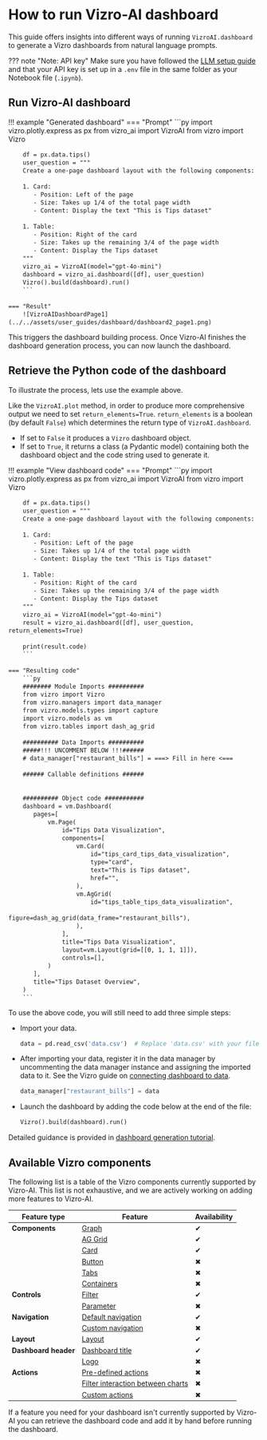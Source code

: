 # How to run Vizro-AI dashboard

This guide offers insights into different ways of running `VizroAI.dashboard` to generate a Vizro dashboards from natural language prompts.

??? note "Note: API key"
    Make sure you have followed the [LLM setup guide](../user-guides/install.md#set-up-access-to-a-large-language-model) and that your API key is set up in a `.env` file in the same folder as your Notebook file (`.ipynb`).

## Run Vizro-AI dashboard

!!! example "Generated dashboard"
    === "Prompt"
        ```py
        import vizro.plotly.express as px
        from vizro_ai import VizroAI
        from vizro import Vizro

        df = px.data.tips()
        user_question = """
        Create a one-page dashboard layout with the following components:

        1. Card:
           - Position: Left of the page
           - Size: Takes up 1/4 of the total page width
           - Content: Display the text "This is Tips dataset"

        1. Table:
           - Position: Right of the card
           - Size: Takes up the remaining 3/4 of the page width
           - Content: Display the Tips dataset
        """
        vizro_ai = VizroAI(model="gpt-4o-mini")
        dashboard = vizro_ai.dashboard([df], user_question)
        Vizro().build(dashboard).run()
        ```

    === "Result"
        ![VizroAIDashboardPage1](../../assets/user_guides/dashboard/dashboard2_page1.png)

This triggers the dashboard building process. Once Vizro-AI finishes the dashboard generation process, you can now launch the dashboard.

## Retrieve the Python code of the dashboard

To illustrate the process, lets use the example above.

<!-- vale off -->

Like the `VizroAI.plot` method, in order to produce more comprehensive output we need to set `return_elements=True`. `return_elements` is a boolean (by default `False`) which determines the return type of `VizroAI.dashboard`.

- If set to `False` it produces a `Vizro` dashboard object.
- If set to `True`, it returns a class (a Pydantic model) containing both the dashboard object and the code string used to generate it.

!!! example "View dashboard code"
    === "Prompt"
        ```py
        import vizro.plotly.express as px
        from vizro_ai import VizroAI
        from vizro import Vizro

        df = px.data.tips()
        user_question = """
        Create a one-page dashboard layout with the following components:

        1. Card:
           - Position: Left of the page
           - Size: Takes up 1/4 of the total page width
           - Content: Display the text "This is Tips dataset"

        1. Table:
           - Position: Right of the card
           - Size: Takes up the remaining 3/4 of the page width
           - Content: Display the Tips dataset
        """
        vizro_ai = VizroAI(model="gpt-4o-mini")
        result = vizro_ai.dashboard([df], user_question, return_elements=True)

        print(result.code)
        ```

    === "Resulting code"
        ```py
        ######## Module Imports ##########
        from vizro import Vizro
        from vizro.managers import data_manager
        from vizro.models.types import capture
        import vizro.models as vm
        from vizro.tables import dash_ag_grid

        ########## Data Imports ##########
        #####!!! UNCOMMENT BELOW !!!######
        # data_manager["restaurant_bills"] = ===> Fill in here <===

        ###### Callable definitions ######


        ########## Object code ###########
        dashboard = vm.Dashboard(
           pages=[
               vm.Page(
                   id="Tips Data Visualization",
                   components=[
                       vm.Card(
                           id="tips_card_tips_data_visualization",
                           type="card",
                           text="This is Tips dataset",
                           href="",
                       ),
                       vm.AgGrid(
                           id="tips_table_tips_data_visualization",
                           figure=dash_ag_grid(data_frame="restaurant_bills"),
                       ),
                   ],
                   title="Tips Data Visualization",
                   layout=vm.Layout(grid=[[0, 1, 1, 1]]),
                   controls=[],
               )
           ],
           title="Tips Dataset Overview",
        )
        ```

To use the above code, you will still need to add three simple steps:

- Import your data.

    ```py
    data = pd.read_csv('data.csv')  # Replace 'data.csv' with your filename or path to your data
    ```

- After importing your data, register it in the data manager by uncommenting the data manager instance and assigning the imported data to it. See the Vizro guide on [connecting dashboard to data](https://vizro.readthedocs.io/en/stable/pages/user-guides/data/#reference-by-name/).

    ```py
    data_manager["restaurant_bills"] = data
    ```

- Launch the dashboard by adding the code below at the end of the file:

    ```py
    Vizro().build(dashboard).run()
    ```

Detailed guidance is provided in [dashboard generation tutorial](https://vizro.readthedocs.io/projects/vizro-ai/en/latest/pages/tutorials/quickstart/).

## Available Vizro components

The following list is a table of the Vizro components currently supported by Vizro-AI. This list is not exhaustive, and we are actively working on adding more features to Vizro-AI.

| Feature type         | Feature                                                                                                                                  | Availability |
| -------------------- | ---------------------------------------------------------------------------------------------------------------------------------------- | ------------ |
| **Components**       | [Graph](https://vizro.readthedocs.io/en/stable/pages/user-guides/graph/)                                                                 | ✔            |
|                      | [AG Grid](https://vizro.readthedocs.io/en/stable/pages/user-guides/table/#ag-grid)                                                       | ✔            |
|                      | [Card](https://vizro.readthedocs.io/en/stable/pages/user-guides/card-button/)                                                            | ✔            |
|                      | [Button](https://vizro.readthedocs.io/en/stable/pages/user-guides/card-button/)                                                          | ✖            |
|                      | [Tabs](https://vizro.readthedocs.io/en/stable/pages/user-guides/tabs/)                                                                   | ✖            |
|                      | [Containers](https://vizro.readthedocs.io/en/stable/pages/user-guides/container/)                                                        | ✖            |
| **Controls**         | [Filter](https://vizro.readthedocs.io/en/stable/pages/user-guides/filters/)                                                              | ✔            |
|                      | [Parameter](https://vizro.readthedocs.io/en/stable/pages/user-guides/parameters/)                                                        | ✖            |
| **Navigation**       | [Default navigation](https://vizro.readthedocs.io/en/stable/pages/user-guides/navigation/#use-the-default-navigation)                    | ✔            |
|                      | [Custom navigation](https://vizro.readthedocs.io/en/stable/pages/user-guides/navigation/#customize-the-navigation-bar)                   | ✖            |
| **Layout**           | [Layout](https://vizro.readthedocs.io/en/stable/pages/user-guides/layouts/)                                                              | ✔            |
| **Dashboard header** | [Dashboard title](https://vizro.readthedocs.io/en/stable/pages/user-guides/dashboard/)                                                   | ✔            |
|                      | [Logo](https://vizro.readthedocs.io/en/stable/pages/user-guides/dashboard/)                                                              | ✖            |
| **Actions**          | [Pre-defined actions](https://vizro.readthedocs.io/en/stable/pages/user-guides/actions/#pre-defined-actions/)                            | ✖            |
|                      | [Filter interaction between charts](https://vizro.readthedocs.io/en/stable/pages/user-guides/actions/#filter-data-by-clicking-on-chart/) | ✖            |
|                      | [Custom actions](https://vizro.readthedocs.io/en/stable/pages/user-guides/actions/#custom-actions/)                                      | ✖            |

If a feature you need for your dashboard isn't currently supported by Vizro-AI you can retrieve the dashboard code and add it by hand before running the dashboard.
